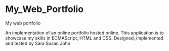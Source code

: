 # My_Web_Portfolio
My web portfolio

An implementation of an online portfolio hosted online. 
This application is to showcase my skills in ECMAScript, HTML and CSS. 
Designed, implemented and tested by Sara Susan John
